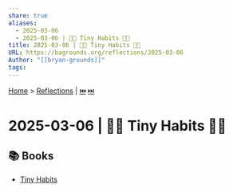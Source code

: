 ```yaml
---
share: true
aliases:
  - 2025-03-06
  - 2025-03-06 | 🤏✨ Tiny Habits 🎯🌿
title: 2025-03-06 | 🤏✨ Tiny Habits 🎯🌿
URL: https://bagrounds.org/reflections/2025-03-06
Author: "[[bryan-grounds]]"
tags: 
---
```

[Home](../index.md) > [Reflections](./index.md) | [⏮️](./2025-03-05.md) [⏭️](./2025-03-07.md)  
# 2025-03-06 | 🤏✨ Tiny Habits 🎯🌿  
## 📚 Books  
- [Tiny Habits](../books/tiny-habits.md)  
